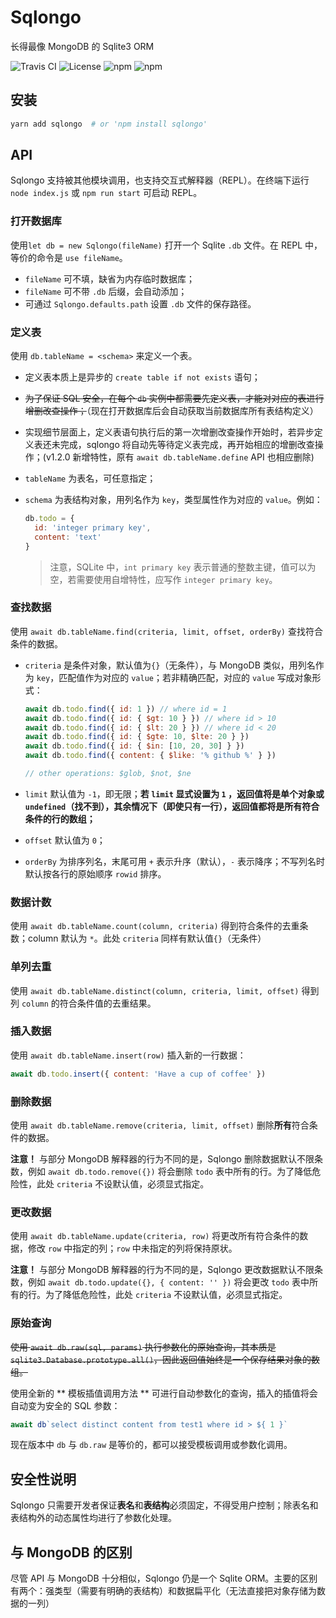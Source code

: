 # Sqlongo

长得最像 MongoDB 的 Sqlite3 ORM

![Travis CI](https://img.shields.io/travis/HeraldStudio/sqlongo.svg?style=flat-square) ![License](https://img.shields.io/github/license/HeraldStudio/sqlongo.svg?style=flat-square) ![npm](https://img.shields.io/npm/v/sqlongo.svg?style=flat-square) ![npm](https://img.shields.io/npm/dt/sqlongo.svg?style=flat-square)

## 安装

```bash
yarn add sqlongo  # or 'npm install sqlongo'
```

## API

Sqlongo 支持被其他模块调用，也支持交互式解释器（REPL）。在终端下运行 `node index.js` 或 `npm run start` 可启动 REPL。

### 打开数据库

使用`let db = new Sqlongo(fileName)` 打开一个 Sqlite `.db` 文件。在 REPL 中，等价的命令是 `use fileName`。

- `fileName` 可不填，缺省为内存临时数据库；
- `fileName` 可不带 `.db` 后缀，会自动添加；
- 可通过 `Sqlongo.defaults.path` 设置 `.db` 文件的保存路径。

### 定义表

使用 `db.tableName = <schema>` 来定义一个表。

- 定义表本质上是异步的 `create table if not exists` 语句；

- ~~为了保证 SQL 安全，在每个 `db` 实例中都需要先定义表，才能对对应的表进行增删改查操作；~~（现在打开数据库后会自动获取当前数据库所有表结构定义）

- 实现细节层面上，定义表语句执行后的第一次增删改查操作开始时，若异步定义表还未完成，sqlongo 将自动先等待定义表完成，再开始相应的增删改查操作；(v1.2.0 新增特性，原有 `await db.tableName.define` API 也相应删除)

- `tableName` 为表名，可任意指定；

- `schema` 为表结构对象，用列名作为 `key`，类型属性作为对应的 `value`。例如：

  ```javascript
  db.todo = {
    id: 'integer primary key',
    content: 'text'
  }
  ```

  > 注意，SQLite 中，`int primary key` 表示普通的整数主键，值可以为空，若需要使用自增特性，应写作 `integer primary key`。

### 查找数据

使用 `await db.tableName.find(criteria, limit, offset, orderBy)` 查找符合条件的数据。

- `criteria` 是条件对象，默认值为`{}`（无条件），与 MongoDB 类似，用列名作为 `key`，匹配值作为对应的 `value`；若非精确匹配，对应的 `value` 写成对象形式：

  ```javascript
  await db.todo.find({ id: 1 }) // where id = 1
  await db.todo.find({ id: { $gt: 10 } }) // where id > 10
  await db.todo.find({ id: { $lt: 20 } }) // where id < 20
  await db.todo.find({ id: { $gte: 10, $lte: 20 } })
  await db.todo.find({ id: { $in: [10, 20, 30] } })
  await db.todo.find({ content: { $like: '% github %' } })

  // other operations: $glob, $not, $ne
  ```

- `limit` 默认值为 `-1`，即无限；**若 `limit` 显式设置为 `1` ，返回值将是单个对象或 `undefined`（找不到），其余情况下（即使只有一行），返回值都将是所有符合条件的行的数组；**

- `offset` 默认值为 `0`；

- `orderBy` 为排序列名，末尾可用 `+` 表示升序（默认），`-` 表示降序；不写列名时默认按各行的原始顺序 `rowid` 排序。

### 数据计数

使用 `await db.tableName.count(column, criteria)` 得到符合条件的去重条数；column 默认为 `*`。此处 `criteria` 同样有默认值`{}`（无条件）

### 单列去重

使用 `await db.tableName.distinct(column, criteria, limit, offset)` 得到列 `column` 的符合条件值的去重结果。

### 插入数据

使用  `await db.tableName.insert(row)` 插入新的一行数据：

```javascript
await db.todo.insert({ content: 'Have a cup of coffee' })
```

### 删除数据

使用  `await db.tableName.remove(criteria, limit, offset)` 删除**所有**符合条件的数据。

**注意！** 与部分 MongoDB 解释器的行为不同的是，Sqlongo 删除数据默认不限条数，例如 `await db.todo.remove({})` 将会删除 `todo` 表中所有的行。为了降低危险性，此处 `criteria` 不设默认值，必须显式指定。

### 更改数据

使用  `await db.tableName.update(criteria, row)` 将更改所有符合条件的数据，修改 `row` 中指定的列；`row` 中未指定的列将保持原状。

**注意！** 与部分 MongoDB 解释器的行为不同的是，Sqlongo 更改数据默认不限条数，例如 `await db.todo.update({}, { content: '' })` 将会更改 `todo` 表中所有的行。为了降低危险性，此处 `criteria` 不设默认值，必须显式指定。

### 原始查询

~~使用  `await db.raw(sql, params)` 执行参数化的原始查询，其本质是 `sqlite3.Database.prototype.all()`，因此返回值始终是一个保存结果对象的数组。~~

使用全新的 ** 模板插值调用方法 ** 可进行自动参数化的查询，插入的插值将会自动变为安全的 SQL 参数：

```javascript
await db`select distinct content from test1 where id > ${ 1 }`
```

现在版本中 `db` 与 `db.raw` 是等价的，都可以接受模板调用或参数化调用。

## 安全性说明

Sqlongo 只需要开发者保证**表名**和**表结构**必须固定，不得受用户控制；除表名和表结构外的动态属性均进行了参数化处理。

## 与 MongoDB 的区别

尽管 API 与 MongoDB 十分相似，Sqlongo 仍是一个 Sqlite ORM。主要的区别有两个：强类型（需要有明确的表结构）和数据扁平化（无法直接把对象存储为数据的一列）

